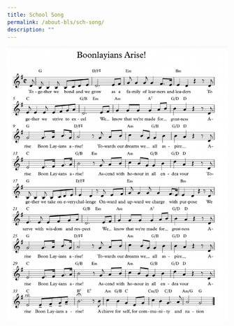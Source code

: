 ```yaml
---
title: School Song
permalink: /about-bls/sch-song/
description: ""
---
```

![](/images/School%20Song.png)